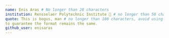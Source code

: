 ```yaml
---
name: Enis Aras # No longer than 28 characters
institution: Rensselaer Polytechnic Institute 🚩 # no longer than 58 characters
quote: This is bogus, man # no longer than 100 characters, avoid using quotes(")
to guarantee the format remains the same.
github_user: enisaras
---
```

